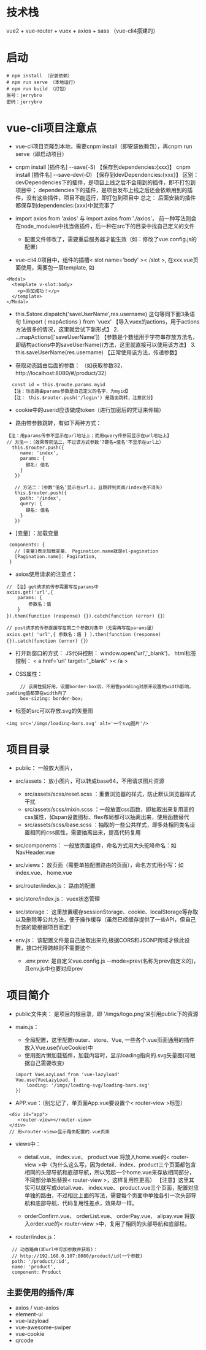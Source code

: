 # 技术栈
vue2 + vue-router + vuex + axios + sass （vue-cli4搭建的）
# 启动
```
# npm install （安装依赖）
# npm run serve （本地运行）
# npm run build （打包）
账号：jerrybro
密码：jerrybro
```
# vue-cli项目注意点
- vue-cli项目克隆到本地，需要cnpm install（即安装依赖包），再cnpm run serve（即启动项目）
- cnpm install [插件名] --save(-S)      【保存到dependencies:{xxx}】
	  cnpm install [插件名] --save-dev(-D)  【保存到devDependencies:{xxx}】
	  区别：
	       devDependencies下的插件，是项目上线之后不会用到的插件，即不打包到项目中；
	  	   dependencies下的插件，是项目发布上线之后还会依赖用到的插件，没有这些插件，项目不能运行，即打包到项目中
	  总之： 后面安装的插件都保存到dependencies:{xxx}中就完事了

- import axios from 'axios' 与 import axios from './axios'，
	  前一种写法则会在node_modules中找当做插件，后一种在src下的目录中找自己定义的文件

	- 配置文件修改了，需要重启服务器才能生效（如：修改了vue.config.js的配置）

- vue-cli4.0项目中，组件的插槽< slot name='body' >< /slot >,
	  在xxx.vue页面使用，需要包一层template, 如
```
<Modal>
  <template v-slot:body>
    <p>添加成功！</p>
  </template>
</Modal>
```

- this.$store.dispatch('saveUserName',res.username) 这句等同下面3条语句
	      1.import { mapActions } from 'vuex' 【导入vuex的actions，用于actions方法很多的情况，这里就尝试下新形式】
	      2. ...mapActions(['saveUserName']) 【参数是个数组用于字符串存放方法名，即结构actions中的saveUserName()方法，这里就直接可以使用该方法】
	      3. this.saveUserName(res.username)  【正常使用该方法，传递参数】

- 获取动态路由后面的参数： （如获取参数32， http://localhost:8080/#/product/32）
```
  const id = this.$route.params.myid    
  【注：动态路由params参数是自己定义的名字，为myid】
  【注： this.$router.push('/login') 是路由跳转，注意区分】
```

- cookie中的userid应该做成token（进行加密后的凭证来传输）

- 路由带参数跳转，有如下两种方式：
```
【注：用params传参不显示在url地址上；而用query传参回显示在url地址上】  
// 方法一：（效果等同法二，不过该方式参数'?键名=值名'不显示在url上）
  this.$router.push({
     name: 'index',
     params: {
       键名: 值名
     }
   })
   
   // 方法二：（参数‘值名’显示在url上，且跳转到页面/index也不消失）
   this.$router.push({
     path: '/index',
     query: {
       键名: 值名
     }
   })
```

- [变量] ：加载变量 
```
 components: {
   // [变量]表示加载变量， Pagination.name就是el-pagination
   [Pagination.name]: Pagination,
 }
```

- axios使用请求的注意点：
```
// 【注】get请求的传参需要写在params中
axios.get('url',{
	params: {
		参数名：值
	}
}).then(function (response) {}).catch(function (error) {}）

// post请求的传参直接写在第二个参数对象中（无需再写在params里）
axios.get( 'url',{ 参数名：值 } ).then(function (response) {}).catch(function (error) {}）
```

- 打开新窗口的方式：
		JS代码控制： window.open('url','_blank')，
		html标签控制： < a href='url' target="_blank" >< /a >

- CSS属性：
```
	 // 该属性挺好用，设置border-box后，不用管padding对原来设置的width影响，padding值都算在width内了
	 box-sizing: border-box;
```
- <img>标签的src可以存放.svg的矢量图
```
<img src='/imgs/loading-bars.svg' alt='一个svg图片'/> 
```

# 项目目录
  * public： 一般放大图片，
  * src/assets： 放小图片，可以转成base64，不用请求图片资源
  	* src/assets/scss/reset.scss ：重置浏览器的样式，防止默认浏览器样式干扰
  	* src/assets/scss/mixin.scss ：一般放置css函数，即抽取出来复用高的css属性，如span设置图标、flex布局都可以抽离出来，使用函数替代
  	* src/assets/scss/base.scss ：抽取的一些公共样式，即多处相同类名设置相同的css属性，需要抽离出来，提高代码复用

  * src/components： 一般放页面组件，命名方式用大头驼峰命名：如 NavHeader.vue
  * src/views： 放页面（需要单独配置路由的页面），命名方式用小写：如 index.vue、 home.vue

  * src/router/index.js： 路由的配置
  * src/store/index.js： vuex状态管理
  * src/storage： 这里放置缓存sessionStorage、cookie、localStorage等存取以及删除等公共方法，便于操作缓存（虽然已经缓存提供了一些API，但自己封装的能根据项目而定）

  * env.js： 该配置文件是自己抽取出来的,根据CORS和JSONP跨域才做此设置，接口代理跨越则不需要这个
  	- .env.prev: 是自定义vue.config.js --mode=prev(名称为prev自定义的)，且env.js中也要对应prev  
 
 
# 项目简介
 * public文件夹： 是项目的根目录，即 '/imgs/logo.png'来引用public下的资源

* main.js：
	* 全局配置，这里配置router、store、Vue, 一些各个.vue页面通用的插件放入Vue.use(VueCookie)中
	* 使用图片懒加载插件，加载内容时，显示loading指向的.svg矢量图(可根据自己需要改变)
	```
	import VueLazyLoad from 'vue-lazyload'
	Vue.use(VueLazyLoad, {
  		loading: '/imgs/loading-svg/loading-bars.svg'
	})
	```

* APP.vue：（别忘记了，单页面App.vue要设置个< router-view >标签）
```
 <div id="app">
    <router-view></router-view>
 </div>
 // 用<router-view>显示路由配置的.vue页面
```

* views中：
	- detail.vue、 index.vue、 product.vue 将放入home.vue的< router-view >中（为什么这么写，因为detail、index、product三个页面都包含相同的头部导航和底部导航，所以另起一个home.vue来存放相同部分，不同部分单独替换< router-view >，这样复用性更高）
	【注意】这里其实可以就写成detail.vue、 index.vue、 product.vue三个页面，配置对应单独的路由，不过相比上面的写法，需要每个页面中单独各引一次头部导航和底部导航，代码复用性差点，效果却一样。

	- orderConfirm.vue、 orderList.vue、 orderPay.vue、 alipay.vue 将放入order.vue的< router-view >中，复用了相同的头部导航和底部栏。

* router/index.js：
```
  // 动态路由(即url中可加参数并获取)：
  // http://192.168.0.107:8080/product/id(一个参数)
  path: '/product/:id',
  name: 'product',
  component: Product
```
## 主要使用的插件/库
* axios / vue-axios
* element-ui
* vue-lazyload
* vue-awesome-swiper
* vue-cookie
* qrcode
